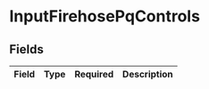 # InputFirehosePqControls


## Fields

| Field       | Type        | Required    | Description |
| ----------- | ----------- | ----------- | ----------- |